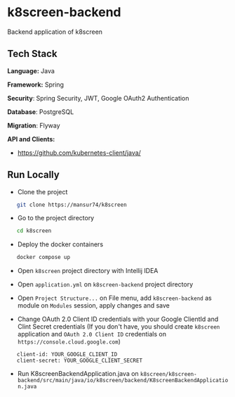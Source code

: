 # k8screen-backend

Backend application of k8screen


## Tech Stack

**Language:** Java

**Framework:** Spring

**Security**: Spring Security, JWT, Google OAuth2 Authentication

**Database**: PostgreSQL

**Migration**: Flyway


**API and Clients:**
- https://github.com/kubernetes-client/java/


## Run Locally

- Clone the project

```bash
   git clone https://mansur74/k8screen
```

- Go to the project directory

```bash
   cd k8screen
```

- Deploy the docker containers

```bash
   docker compose up
```

- Open ``k8screen`` project directory with Intellij IDEA

- Open ``application.yml`` on ``k8screen-backend`` project directory

- Open ``Project Structure...`` on File menu, add ``k8screen-backend`` as module on  ``Modules`` session, apply changes and save

- Change OAuth 2.0 Client ID credentials with your Google ClientId and Clint Secret credentials (If you don't have, you should create ``k8screen`` application and ``OAuth 2.0 Client ID`` credentials on ``https://console.cloud.google.com``)
```
   client-id: YOUR_GOOGLE_CLIENT_ID
   client-secret: YOUR_GOOGLE_CLIENT_SECRET
```

- Run K8screenBackendApplication.java on ``k8screen/k8screen-backend/src/main/java/io/k8screen/backend/K8screenBackendApplication.java``
